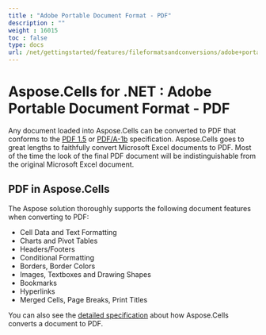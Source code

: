 ```yaml
---
title : "Adobe Portable Document Format - PDF" 
description : "" 
weight : 16015 
toc : false
type: docs
url: /net/gettingstarted/features/fileformatsandconversions/adobe+portable+document+format+-+pdf/
---
```


# Aspose.Cells for .NET : Adobe Portable Document Format - PDF


Any document loaded into Aspose.Cells can be converted to PDF that conforms to the [PDF 1.5](http://en.wikipedia.org/wiki/PDF/A) or [PDF/A-1b](http://en.wikipedia.org/wiki/PDF/A) specification. Aspose.Cells goes to great lengths to faithfully convert Microsoft Excel documents to PDF. Most of the time the look of the final PDF document will be indistinguishable from the original Microsoft Excel document.

## PDF in Aspose.Cells

The Aspose solution thoroughly supports the following document features when converting to PDF:

*   Cell Data and Text Formatting
*   Charts and Pivot Tables
*   Headers/Footers
*   Conditional Formatting
*   Borders, Border Colors
*   Images, Textboxes and Drawing Shapes
*   Bookmarks
*   Hyperlinks
*   Merged Cells, Page Breaks, Print Titles

You can also see the [detailed specification](/pages/createpage.action?spaceKey=cellsnet&title=Converting+Excel+to+PDF+Files&linkCreation=true&fromPageId=5018338) about how Aspose.Cells converts a document to PDF.

